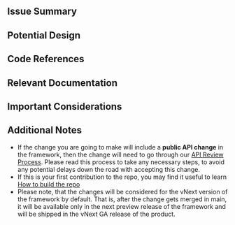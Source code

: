 <!--

**IMPORTANT**: As part of posting this comment, please make sure that:
- the issue is properly labeled with both `area-` and `feature-` labels.
- one of the `Complexity: ` labels is applied to the issue [Simple | Medium | Hard]
-->

## Issue Summary

<!-- This section will be filled in by the engineers assigned to this  -->

## Potential Design

<!-- This section is meant to be used for a high level design of what a solution should look like and/or what direction should be taken to solving this problem. -->

## Code References

<!-- Links to classes / methods which are critical to understand for building out this solution, as these are relevant and will be used by the solution, as well as existing test cases that exercise this code -->

## Relevant Documentation

<!-- Links to relevant documentation which you think is relevant for handling this issue -->

## Important Considerations

<!-- List of additional and gotchas the community member who will be handling this issue will need to consider when working on the solution -->

## Additional Notes
- If the change you are going to make will include a **public API change** in the framework, then the change will need to go through our [API Review Process](https://github.com/dotnet/aspnetcore/blob/main/docs/APIReviewProcess.md). Please read this process to take any necessary steps, to avoid any potential delays down the road with accepting this change.
- If this is your first contribution to the repo, you may find it useful to learn [How to build the repo](https://github.com/dotnet/aspnetcore/blob/main/docs/BuildFromSource.md)
- Please note, that the changes will be considered for the vNext version of the framework by default. That is, after the change gets merged in main, it will be available only in the next preview release of the framework and will be shipped in the vNext GA release of the product.
